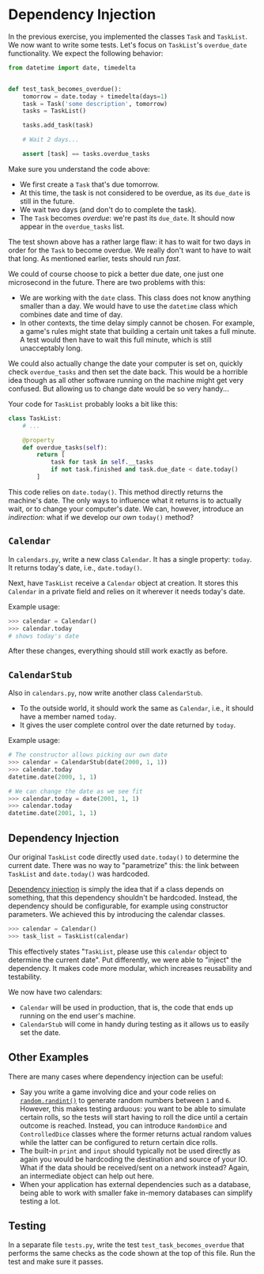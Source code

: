 # Dependency Injection

In the previous exercise, you implemented the classes `Task` and `TaskList`.
We now want to write some tests.
Let's focus on `TaskList`'s `overdue_date` functionality.
We expect the following behavior:

```python
from datetime import date, timedelta


def test_task_becomes_overdue():
    tomorrow = date.today + timedelta(days=1)
    task = Task('some description', tomorrow)
    tasks = TaskList()

    tasks.add_task(task)

    # Wait 2 days...

    assert [task] == tasks.overdue_tasks
```

Make sure you understand the code above:

* We first create a `Task` that's due tomorrow.
* At this time, the task is not considered to be overdue, as its `due_date` is still in the future.
* We wait two days (and don't do to complete the task).
* The `Task` becomes *overdue*: we're past its `due_date`.
  It should now appear in the `overdue_tasks` list.

The test shown above has a rather large flaw: it has to wait for two days in order for the `Task` to become overdue.
We really don't want to have to wait that long.
As mentioned earlier, tests should run *fast*.

We could of course choose to pick a better due date, one just one microsecond in the future.
There are two problems with this:

* We are working with the `date` class.
  This class does not know anything smaller than a day.
  We would have to use the `datetime` class which combines date and time of day.
* In other contexts, the time delay simply cannot be chosen.
  For example, a game's rules might state that building a certain unit takes a full minute.
  A test would then have to wait this full minute, which is still unacceptably long.

We could also actually change the date your computer is set on, quickly check `overdue_tasks` and then set the date back.
This would be a horrible idea though as all other software running on the machine might get very confused.
But allowing us to change date would be so very handy...

Your code for `TaskList` probably looks a bit like this:

```python
class TaskList:
    # ...

    @property
    def overdue_tasks(self):
        return [
            task for task in self.__tasks
            if not task.finished and task.due_date < date.today()
        ]
```

This code relies on `date.today()`.
This method directly returns the machine's date.
The only ways to influence what it returns is to actually wait, or to change your computer's date.
We can, however, introduce an _indirection_: what if we develop our _own_ `today()` method?

## `Calendar`

In `calendars.py`, write a new class `Calendar`.
It has a single property: `today`.
It returns today's date, i.e., `date.today()`.

Next, have `TaskList` receive a `Calendar` object at creation.
It stores this `Calendar` in a private field and relies on it wherever it needs today's date.

Example usage:

```python
>>> calendar = Calendar()
>>> calendar.today
# shows today's date
```

After these changes, everything should still work exactly as before.

## `CalendarStub`

Also in `calendars.py`, now write another class `CalendarStub`.

* To the outside world, it should work the same as `Calendar`, i.e., it should have a member named `today`.
* It gives the user complete control over the date returned by `today`.

Example usage:

```python
# The constructor allows picking our own date
>>> calendar = CalendarStub(date(2000, 1, 1))
>>> calendar.today
datetime.date(2000, 1, 1)

# We can change the date as we see fit
>>> calendar.today = date(2001, 1, 1)
>>> calendar.today
datetime.date(2001, 1, 1)
```

## Dependency Injection

Our original `TaskList` code directly used `date.today()` to determine the current date.
There was no way to "parametrize" this: the link between `TaskList` and `date.today()` was hardcoded.

[Dependency injection](https://en.wikipedia.org/wiki/Dependency_injection) is simply the idea that if a class depends on something, that this dependency shouldn't be hardcoded.
Instead, the dependency should be configurable, for example using constructor parameters.
We achieved this by introducing the calendar classes.

```python
>>> calendar = Calendar()
>>> task_list = TaskList(calendar)
```

This effectively states "`TaskList`, please use this `calendar` object to determine the current date".
Put differently, we were able to "inject" the dependency.
It makes code more modular, which increases reusability and testability.

We now have two calendars:

* `Calendar` will be used in production, that is, the code that ends up running on the end user's machine.
* `CalendarStub` will come in handy during testing as it allows us to easily set the date.

## Other Examples

There are many cases where dependency injection can be useful:

* Say you write a game involving dice and your code relies on [`random.randint()`](https://docs.python.org/3/library/random.html#random.randint) to generate random numbers between `1` and `6`.
  However, this makes testing arduous: you want to be able to simulate certain rolls, so the tests will start having to roll the dice until a certain outcome is reached.
  Instead, you can introduce `RandomDice` and `ControlledDice` classes where the former returns actual random values while the latter can be configured to return certain dice rolls.
* The built-in `print` and `input` should typically not be used directly as again you would be hardcoding the destination and source of your IO.
  What if the data should be received/sent on a network instead?
  Again, an intermediate object can help out here.
* When your application has external dependencies such as a database, being able to work with smaller fake in-memory databases can simplify testing a lot.

## Testing

In a separate file `tests.py`, write the test `test_task_becomes_overdue` that performs the same checks as the code shown at the top of this file.
Run the test and make sure it passes.
